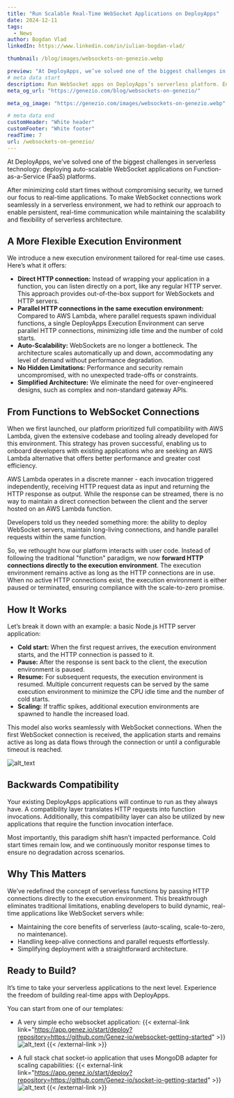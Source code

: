 ```yaml
---
title: "Run Scalable Real-Time WebSocket Applications on DeployApps"
date: 2024-12-11
tags:
  - News
author: Bogdan Vlad
linkedIn: https://www.linkedin.com/in/iulian-bogdan-vlad/

thumbnail: /blog/images/websockets-on-genezio.webp

preview: "At DeployApps, we’ve solved one of the biggest challenges in serverless technology: deploying auto-scalable WebSocket applications on Function-as-a-Service (FaaS) platforms."
# meta data start
description: Run WebSocket apps on DeployApps’s serverless platform. Enjoy real-time capabilities, auto-scaling, and a streamlined approach to modern app deployment
meta_og_url: "https://genezio.com/blog/websockets-on-genezio/"

meta_og_image: "https://genezio.com/images/websockets-on-genezio.webp"

# meta data end
customHeader: "White header"
customFooter: "White footer"
readTime: 7
url: /websockets-on-genezio/
---
```


At DeployApps, we’ve solved one of the biggest challenges in serverless technology: deploying auto-scalable WebSocket applications on Function-as-a-Service (FaaS) platforms.

After minimizing cold start times without compromising security, we turned our focus to real-time applications. To make WebSocket connections work seamlessly in a serverless environment, we had to rethink our approach to enable persistent, real-time communication while maintaining the scalability and flexibility of serverless architecture.

## A More Flexible Execution Environment

We introduce a new execution environment tailored for real-time use cases. Here’s what it offers:

- **Direct HTTP connection:** Instead of wrapping your application in a function, you can listen directly on a port, like any regular HTTP server. This approach provides out-of-the-box support for WebSockets and HTTP servers.
- **Parallel HTTP connections in the same execution environment:** Compared to AWS Lambda, where parallel requests spawn individual functions, a single DeployApps Execution Environment can serve parallel HTTP connections, minimizing idle time and the number of cold starts.
- **Auto-Scalability:** WebSockets are no longer a bottleneck. The architecture scales automatically up and down, accommodating any level of demand without performance degradation.
- **No Hidden Limitations:** Performance and security remain uncompromised, with no unexpected trade-offs or constraints.
- **Simplified Architecture:** We eliminate the need for over-engineered designs, such as complex and non-standard gateway APIs.

## From Functions to WebSocket Connections

When we first launched, our platform prioritized full compatibility with AWS Lambda, given the extensive codebase and tooling already developed for this environment. This strategy has proven successful, enabling us to onboard developers with existing applications who are seeking an AWS Lambda alternative that offers better performance and greater cost efficiency.

AWS Lambda operates in a discrete manner - each invocation triggered independently, receiving HTTP request data as input and returning the HTTP response as output. While the response can be streamed, there is no way to maintain a direct connection between the client and the server hosted on an AWS Lambda function.

Developers told us they needed something more: the ability to deploy WebSocket servers, maintain long-living connections, and handle parallel requests within the same function.

So, we rethought how our platform interacts with user code. Instead of following the traditional "function" paradigm, we now **forward HTTP connections directly to the execution environment**. The execution environment remains active as long as the HTTP connections are in use. When no active HTTP connections exist, the execution environment is either paused or terminated, ensuring compliance with the scale-to-zero promise.

## How It Works

Let’s break it down with an example: a basic Node.js HTTP server application:

- **Cold start:** When the first request arrives, the execution environment starts, and the HTTP connection is passed to it.
- **Pause:** After the response is sent back to the client, the execution environment is paused.
- **Resume:** For subsequent requests, the execution environment is resumed. Multiple concurrent requests can be served by the same execution environment to minimize the CPU idle time and the number of cold starts.
- **Scaling:** If traffic spikes, additional execution environments are spawned to handle the increased load.

This model also works seamlessly with WebSocket connections. When the first WebSocket connection is received, the application starts and remains active as long as data flows through the connection or until a configurable timeout is reached.

![alt_text](/posts/how-to-use-websockets-on-genezio.webp)

## Backwards Compatibility

Your existing DeployApps applications will continue to run as they always have. A compatibility layer translates HTTP requests into function invocations. Additionally, this compatibility layer can also be utilized by new applications that require the function invocation interface.

Most importantly, this paradigm shift hasn’t impacted performance. Cold start times remain low, and we continuously monitor response times to ensure no degradation across scenarios.

## Why This Matters

We’ve redefined the concept of serverless functions by passing HTTP connections directly to the execution environment. This breakthrough eliminates traditional limitations, enabling developers to build dynamic, real-time applications like WebSocket servers while:

- Maintaining the core benefits of serverless (auto-scaling, scale-to-zero, no maintenance).
- Handling keep-alive connections and parallel requests effortlessly.
- Simplifying deployment with a straightforward architecture.

## Ready to Build?

It’s time to take your serverless applications to the next level. Experience the freedom of building real-time apps with DeployApps.

You can start from one of our templates:

- A very simple echo websocket application:
  {{< external-link link="https://app.genez.io/start/deploy?repository=https://github.com/Genez-io/websocket-getting-started" >}}
  ![alt_text](/posts/deploy-button.svg)
  {{< /external-link >}}

- A full stack chat socket-io application that uses MongoDB adapter for scaling capabilities:
  {{< external-link link="https://app.genez.io/start/deploy?repository=https://github.com/Genez-io/socket-io-getting-started" >}}
  ![alt_text](/posts/deploy-button.svg)
  {{< /external-link >}}
